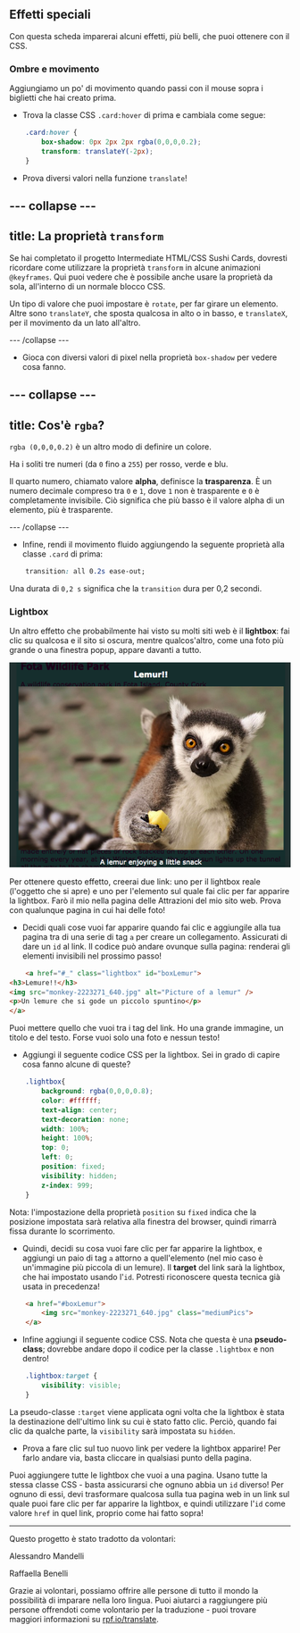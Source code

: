 ## Effetti speciali

Con questa scheda imparerai alcuni effetti, più belli, che puoi ottenere con il CSS.

### Ombre e movimento

Aggiungiamo un po' di movimento quando passi con il mouse sopra i biglietti che hai creato prima.

+ Trova la classe CSS `.card:hover` di prima e cambiala come segue:

```css
    .card:hover {
        box-shadow: 0px 2px 2px rgba(0,0,0,0.2); 
        transform: translateY(-2px);
    }
```

+ Prova diversi valori nella funzione `translate`!

--- collapse ---
---
title: La proprietà `transform`
---

Se hai completato il progetto Intermediate HTML/CSS Sushi Cards, dovresti ricordare come utilizzare la proprietà `transform` in alcune animazioni `@keyframes`. Qui puoi vedere che è possibile anche usare la proprietà da sola, all'interno di un normale blocco CSS.

Un tipo di valore che puoi impostare è `rotate`, per far girare un elemento. Altre sono `translateY`, che sposta qualcosa in alto o in basso, e `translateX`, per il movimento da un lato all'altro.

--- /collapse ---

+ Gioca con diversi valori di pixel nella proprietà `box-shadow` per vedere cosa fanno. 

--- collapse ---
---
title: Cos'è `rgba`?
---

`rgba (0,0,0,0.2)` è un altro modo di definire un colore.

Ha i soliti tre numeri (da `0` fino a `255`) per rosso, verde e blu.

Il quarto numero, chiamato valore **alpha**, definisce la **trasparenza**. È un numero decimale compreso tra `0` e `1`, dove `1` non è trasparente e `0` è completamente invisibile. Ciò significa che più basso è il valore alpha di un elemento, più è trasparente.

--- /collapse ---

+ Infine, rendi il movimento fluido aggiungendo la seguente proprietà alla classe `.card` di prima: 

```css
    transition: all 0.2s ease-out;
```

Una durata di `0,2 s` significa che la `transition` dura per 0,2 secondi.

### Lightbox

Un altro effetto che probabilmente hai visto su molti siti web è il **lightbox**: fai clic su qualcosa e il sito si oscura, mentre qualcos'altro, come una foto più grande o una finestra popup, appare davanti a tutto.

![Effetto lightbox in azione](images/lightboxLemur.png)

Per ottenere questo effetto, creerai due link: uno per il lightbox reale (l'oggetto che si apre) e uno per l'elemento sul quale fai clic per far apparire la lightbox. Farò il mio nella pagina delle Attrazioni del mio sito web. Prova con qualunque pagina in cui hai delle foto!

+ Decidi quali cose vuoi far apparire quando fai clic e aggiungile alla tua pagina tra di una serie di tag `a` per creare un collegamento. Assicurati di dare un `id` al link. Il codice può andare ovunque sulla pagina: renderai gli elementi invisibili nel prossimo passo!

```html
    <a href="#_" class="lightbox" id="boxLemur">
<h3>Lemure!!</h3>
<img src="monkey-2223271_640.jpg" alt="Picture of a lemur" />
<p>Un lemure che si gode un piccolo spuntino</p>
</a>
```

Puoi mettere quello che vuoi tra i tag del link. Ho una grande immagine, un titolo e del testo. Forse vuoi solo una foto e nessun testo!

+ Aggiungi il seguente codice CSS per la lightbox. Sei in grado di capire cosa fanno alcune di queste?

```css
    .lightbox{
        background: rgba(0,0,0,0.8);
        color: #ffffff;
        text-align: center;
        text-decoration: none;
        width: 100%;
        height: 100%;
        top: 0;
        left: 0;
        position: fixed;
        visibility: hidden;
        z-index: 999;
    }
```

Nota: l'impostazione della proprietà `position` su `fixed` indica che la posizione impostata sarà relativa alla finestra del browser, quindi rimarrà fissa durante lo scorrimento.

+ Quindi, decidi su cosa vuoi fare clic per far apparire la lightbox, e aggiungi un paio di tag `a` attorno a quell'elemento (nel mio caso è un'immagine più piccola di un lemure). Il **target** del link sarà la lightbox, che hai impostato usando l'`id`. Potresti riconoscere questa tecnica già usata in precedenza!

```html
    <a href="#boxLemur">
        <img src="monkey-2223271_640.jpg" class="mediumPics">
    </a>
```

+ Infine aggiungi il seguente codice CSS. Nota che questa è una **pseudo-class**; dovrebbe andare dopo il codice per la classe `.lightbox` e non dentro!

```css
    .lightbox:target {
        visibility: visible;
    }
```

La pseudo-classe `:target` viene applicata ogni volta che la lightbox è stata la destinazione dell'ultimo link su cui è stato fatto clic. Perciò, quando fai clic da qualche parte, la `visibility` sarà impostata su `hidden`.

+ Prova a fare clic sul tuo nuovo link per vedere la lightbox apparire! Per farlo andare via, basta cliccare in qualsiasi punto della pagina.

Puoi aggiungere tutte le lightbox che vuoi a una pagina. Usano tutte la stessa classe CSS - basta assicurarsi che ognuno abbia un `id` diverso! Per ognuno di essi, devi trasformare qualcosa sulla tua pagina web in un link sul quale puoi fare clic per far apparire la lightbox, e quindi utilizzare l'`id` come valore `href` in quel link, proprio come hai fatto sopra!


***
Questo progetto è stato tradotto da volontari:

Alessandro Mandelli

Raffaella Benelli

Grazie ai volontari, possiamo offrire alle persone di tutto il mondo la possibilità di imparare nella loro lingua. Puoi aiutarci a raggiungere più persone offrendoti come volontario per la traduzione - puoi trovare maggiori informazioni su [rpf.io/translate](https://rpf.io/translate).